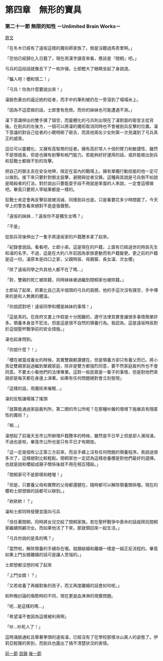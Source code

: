 第四章　無形的寶具
====

### 第二十一節 無限的知性 －Unlimited Brain Works－　

[原文](https://syosetu.org/novel/42788/25.html)

「在冬木已經有了遠坂這樣的魔術師家族了。倒是沒聽過馬奇里啊。」

「恐怕已經歸化入日籍了，現在用漢字讀音來看，應該是『間桐』吧。」

弓兵的這段話就像丟下了一枚炸彈。士郎瞪大了眼睛坐起了身說道。

「騙人吧！櫻和慎二！」

「弓兵！你為什麼要說出來！」

凜臉色蒼白的逼近她的從者，而手中的筆則被扔在一旁滾到了塌塌米上。

「因為不這麼做的話，士郎會有危險。而你的妹妹也可能遭遇不測。」

凜下意識伸出的雙手撲了個空，而靈體化的弓兵則出現在了凜對面的衛宮主從背後。在劍兵的左後方，一個可以將凜的魔術取消同時也不會被劍兵反擊的位置。凜下意識的對自己從者的小聰明砸了砸舌，而其他兩名少女則第一次見識到了弓兵真正的威脅。

這位可以靈體化、又擁有高智商的從者。擁有高於常人十倍的臂力和敏捷性、雖然不是很擅長，但是也擁有射擊和格鬥能力。若能夠好好運用的話，或許能做出劍兵和狂戰士都做不到的攻擊。

把自己的御主丟在安全地帶，限定在室內的戰場上。擁有單獨行動技能的他一定可以做到。接下來只要針對御主狙擊，避開與從者交鋒。這種與其說是弓兵倒不如說是暗殺者的打法，對於說出只要能耍手段不用就是笨蛋的人來說，一定會這樣做吧。畢竟只要把人宰結果都是一樣的。

狂戰士肯定會再反擊前就被消滅、同樣劍兵也是。只是看要花多少時間罷了。今天早上的警告看來絕對不是虛張聲勢。

「遠坂的妹妹...？遠坂你不是獨生女嗎？」

「不是」

從劍兵背後伸出了一隻手將遠坂家的戶籍謄本拿了起來。

「紀錄會說話。看看吧，士郎小弟。這是現在的戶籍，上面有已經過世的時辰先生和凜的名字。不過，這是在大約八年前因為家族更動而有戶籍變更。更之前的戶籍是這一份。凜原本是四口之家，父親時辰、母親葵、長女凜、次女櫻」

「除了遠坂同學之外其他人都不在了嗎...」

「對，雙親的死亡被除籍，同時妹妹被過繼到間桐家也被除籍。」

士郎站了起來，抓著比自己高半個頭的弓兵的肩膀。他的手這次沒有撲空，手中傳來的是和人無異的體溫。

「你說謊對吧！遠坂同學和櫻是姊妹的事情！」

「這是真的。在政府文書上作假是十分困難的，遵守法律其實會讓很多事情簡單許多。領養本身並不犯法，但是這是很不自然的領養行為。我認為，這是遠坂時辰對於這個聖杯戰爭前的安全措施。」

凜也起身問到。

「你說什麼？！」

「櫻在被當成養女的時候，其實雙親都還健在。但是領養方卻只有養父而已。將小孩從雙親家庭過繼到單親家庭，除非是雙方都強烈同意，要不然家庭裁判所也不會同意。不要太小看他們的法律專業。這對一般民眾是一輩子的事情，但是對他們來說卻是每天都在身邊上演著。如果有任何問題絕對會立刻發現」

「這樣的話，用魔術來催眠...」

凜的反駁讓楊搖了搖頭

「就算能通過家庭裁判所，第二關的市公所呢？在那種吵雜的環境下施展具有隱匿性的魔術？」

「啊...」

凜想起了前幾天去市公所辦理戶籍謄本的時候，雖然是平日早上但是卻人潮洶湧。不過也是啦，畢竟市公所也是只有平日才有開放。

「這一定是個有公正第三方前來，而且手續上沒有任何問題的領養程序。我說過很多次了，這樣絕對比較輕鬆。間桐家也一定認為這樣收養櫻是對他們最好的選擇。也就是說和櫻組成親子關係後就不用在相互殘殺。」

「間桐家可不是那樣和睦喔！」

「但是，只要養父母和實際的父母都還健在，隨時都可以解除領養關係喔。現在的櫻和士郎想做的話都可以辦到。」

「欸欸欸！？」

凜和士郎同時發聲並面向弓兵

「信任著間桐，同時將女兒交給了間桐家族。若在聖杯戰爭中喪命的話就拜託間桐家繼續照顧次女。而如果他活了下來，那就領回來一起生活。」

「弓兵你說的是真的嗎？」

「當然啦，解除領養的手續存在喔。就跟結婚和離婚一樣是一組正反流程的。畢竟如果上門女婿離婚的話可是讓人苦惱的。」

士郎想都沒想的咳了起來

「上門女婿！？」

「又若收養了再婚對象的孩子，而又再度離婚的話會如何呢。」

和昨晚討論的傷勢時的不同，現在更是血淋淋的現實問題。

「呃...是這樣的嗎...」

「希望凜不會因為這樣被利用啊」

「吵...吵死人了！」

這時滿臉通紅且舉著拳頭的遠坂凜，已經沒有了在學校那樣冰山美人的姿態了。伊莉亞輕聲的笑到，而劍兵也露出了搞不清楚狀況的表情。





[前一節](./0420.md)
[目錄](../README.md)
[後一節](./0422.md)
